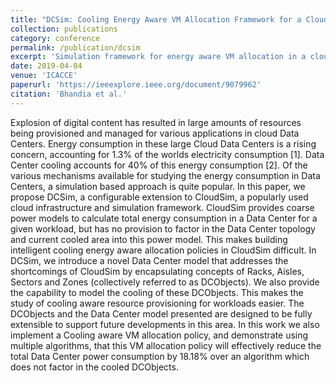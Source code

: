 ```yaml
---
title: "DCSim: Cooling Energy Aware VM Allocation Framework for a Cloud Data Center"
collection: publications
category: conference
permalink: /publication/dcsim
excerpt: 'Simulation framework for energy aware VM allocation in a cloud data center.'
date: 2019-04-04
venue: 'ICACCE'
paperurl: 'https://ieeexplore.ieee.org/document/9079962'
citation: 'Bhandia et al.'
---
```


Explosion of digital content has resulted in large amounts of resources being provisioned and managed for various applications in cloud Data Centers. Energy consumption in these large Cloud Data Centers is a rising concern, accounting for 1.3% of the worlds electricity consumption [1]. Data Center cooling accounts for 40% of this energy consumption [2]. Of the various mechanisms available for studying the energy consumption in Data Centers, a simulation based approach is quite popular. In this paper, we propose DCSim, a configurable extension to CloudSim, a popularly used cloud infrastructure and simulation framework. CloudSim provides coarse power models to calculate total energy consumption in a Data Center for a given workload, but has no provision to factor in the Data Center topology and current cooled area into this power model. This makes building intelligent cooling energy aware allocation policies in CloudSim difficult. In DCSim, we introduce a novel Data Center model that addresses the shortcomings of CloudSim by encapsulating concepts of Racks, Aisles, Sectors and Zones (collectively referred to as DCObjects). We also provide the capability to model the cooling of these DCObjects. This makes the study of cooling aware resource provisioning for workloads easier. The DCObjects and the Data Center model presented are designed to be fully extensible to support future developments in this area. In this work we also implement a Cooling aware VM allocation policy, and demonstrate using multiple algorithms, that this VM allocation policy will effectively reduce the total Data Center power consumption by 18.18% over an algorithm which does not factor in the cooled DCObjects.